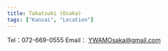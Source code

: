 ```yaml
---
title: Takatsuki (Osaka)
tags: ["Kansai", "Location"]
---
```


Tel：072-669-0555
Email： YWAMOsaka@gmail.com
